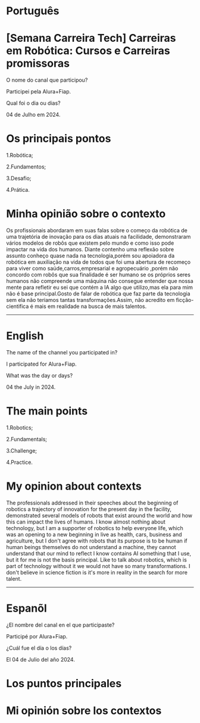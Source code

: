 
# Português

# [Semana Carreira Tech] Carreiras em Robótica: Cursos e Carreiras promissoras

O nome do canal que participou?

Participei pela Alura+Fiap.

Qual foi o dia ou dias?

04 de Julho em 2024.

# Os principais pontos

1.Robótica;

2.Fundamentos;

3.Desafio;

4.Prática. 

# Minha opinião sobre o contexto

<p>Os profissionais abordaram em suas falas sobre o começo da robótica de uma trajetória de inovação para os  dias atuais  na facilidade, demonstraram vários modelos de robôs que existem pelo mundo e como isso pode impactar na vida dos humanos. Diante  contenho uma reflexão sobre assunto conheço quase nada na tecnologia,porém sou apoiadora da robótica em auxiliação na vida de todos que foi  uma abertura de recomeço para viver como saúde,carros,empresarial e agropecuário ,porém não concordo com robôs que sua finalidade é ser humano se os próprios seres humanos não compreende uma máquina  não consegue entender que nossa mente  para refletir eu sei que contém a IA algo que utilizo,mas ela para mim não é base principal.Gosto de falar de robótica que faz parte da tecnologia sem ela não teriamos tantas transformações.Assim, não acredito em  ficção-cientifica é mais em realidade na busca de mais talentos.</p>

--------------------------------------------------------------------------------------------------------------------------------

# English


The name of the channel you participated in?

I participated for Alura+Fiap.

What was the day or days?

04 the July in 2024.

# The main points

1.Robotics;

2.Fundamentals;

3.Challenge;

4.Practice.

# My opinion about contexts

<p>The professionals addressed in their speeches about the beginning of robotics a trajectory of innovation for the present day in the facility, demonstrated several models of robots that exist around the world and how this can impact the lives of humans. I know almost nothing about technology, but I am a supporter of robotics to help everyone life, which was an opening to a new beginning in live as health, cars, business and agriculture, but I don't agree with robots  that its purpose is to be human if human beings themselves do not understand a machine, they cannot understand that our mind to reflect I know contains AI something that I use, but it for me is not the basis principal. Like to talk about robotics, which is part of technology without it we would not have so many transformations. I don't believe in science fiction is it's more in reality in the search for more talent.</p>

--------------------------------------------------------------------------------------------------------------------------------

# Espanõl

¿El nombre del canal en el que participaste?

Participé por Alura+Fiap.

¿Cuál fue el día o los días?

El 04 de Julio del año 2024.

# Los puntos principales


# Mi opinión sobre los contextos
